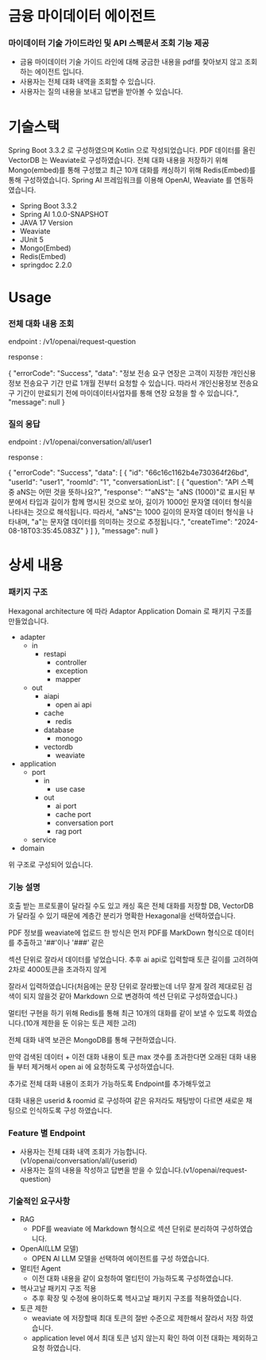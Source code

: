 # **금융 마이데이터 에이전트**
### 마이데이터 기술 가이드라인 및 API 스펙문서 조회 기능 제공
- 금융 마이데이터 기술 가이드 라인에 대해 궁금한 내용을 pdf를 찾아보지 않고 조회하는 에이전트 입니다.
- 사용자는 전체 대화 내역을 조회할 수 있습니다.
- 사용자는 질의 내용을 보내고 답변을 받아볼 수 있습니다.

# 기술스택
Spring Boot 3.3.2 로 구성하였으며 Kotlin 으로 작성되었습니다.
PDF 데이터를 올린 VectorDB 는 Weaviate로 구성하였습니다.
전체 대화 내용을 저장하기 위해 Mongo(embed)를 통해 구성했고
최근 10개 대화를 캐싱하기 위해 Redis(Embed)를 통해 구성하였습니다.
Spring AI 프레임워크를 이용해 OpenAI, Weaviate 를 연동하였습니다.
- Spring Boot 3.3.2
- Spring AI 1.0.0-SNAPSHOT
- JAVA 17 Version
- Weaviate
- JUnit 5
- Mongo(Embed)
- Redis(Embed)
- springdoc 2.2.0

# Usage
### 전체 대화 내용 조회
endpoint : /v1/openai/request-question

response : 

{
"errorCode": "Success",
"data": "정보 전송 요구 연장은 고객이 지정한 개인신용정보 전송요구 기간 만료 1개월 전부터 요청할 수 있습니다. 따라서 개인신용정보 전송요구 기간이 만료되기 전에 마이데이터사업자를 통해 연장 요청을 할 수 있습니다.",
"message": null
}

### 질의 응답
endpoint : /v1/openai/conversation/all/user1

response :

{
"errorCode": "Success",
"data": [
{
"id": "66c16c1162b4e730364f26bd",
"userId": "user1",
"roomId": "1",
"conversationList": [
{
"question": "API 스펙 중 aNS는 어떤 것을 뜻하나요?",
"response": "\"aNS\"는 \"aNS (1000)\"로 표시된 부분에서 타입과 길이가 함께 명시된 것으로 보아, 길이가 1000인 문자열 데이터 형식을 나타내는 것으로 해석됩니다. 따라서, \"aNS\"는 1000 길이의 문자열 데이터 형식을 나타내며, \"a\"는 문자열 데이터를 의미하는 것으로 추정됩니다.",
"createTime": "2024-08-18T03:35:45.083Z"
}
]
},
"message": null
}

# 상세 내용
### 패키지 구조
Hexagonal architecture 에 따라 Adaptor Application Domain 로 패키지 구조를 만들었습니다.

- adapter
  - in
    - restapi
      - controller
      - exception
      - mapper
  - out
    - aiapi
      - open ai api
    - cache
      - redis
    - database
      - monogo
    - vectordb
      - weaviate
- application
  - port
    - in
      - use case
    - out
      - ai port
      - cache port
      - conversation port
      - rag port
  - service
- domain

위 구조로 구성되어 있습니다.

### 기능 설명
호출 받는 프로토콜이 달라질 수도 있고 캐싱 혹은 전체 대화를 저장할 DB, VectorDB 가 달라질 수 있기 때문에 계층간 분리가 명확한 Hexagonal을 선택하였습니다.

PDF 정보를 weaviate에 업로드 한 방식은 먼저 PDF를 MarkDown 형식으로 데이터를 추출하고 '##'이나 '###' 같은

섹션 단위로 잘라서 데이터를 넣었습니다. 추후 ai api로 입력할때 토큰 길이를 고려하여 2차로 4000토큰을 초과하지 않게

잘라서 입력하였습니다(처음에는 문장 단위로 잘라봤는데 너무 잘게 잘려 제대로된 검색이 되지 않을것 같아 Markdown 으로 변경하여 섹션 단위로 구성하였습니다.)

멀티턴 구현을 하기 위해 Redis를 통해 최근 10개의 대화를 같이 보낼 수 있도록 하였습니다.(10개 제한을 둔 이유는 토큰 제한 고려)

전체 대화 내역 보관은 MongoDB를 통해 구현하였습니다.

만약 검색된 데이터 + 이전 대화 내용이 토큰 max 갯수를 초과한다면 오래된 대화 내용들 부터 제거해서 open ai 에 요청하도록 구성하였습니다.

추가로 전체 대화 내용이 조회가 가능하도록 Endpoint를 추가해두었고 

대화 내용은 userid & roomid 로 구성하여 같은 유저라도 채팅방이 다르면 새로운 채팅으로 인식하도록 구성 하였습니다.


### Feature 별 Endpoint
- 사용자는 전체 대화 내역 조회가 가능합니다.(v1/openai/conversation/all/{userid)
- 사용자는 질의 내용을 작성하고 답변을 받을 수 있습니다.(v1/openai/request-question)


### 기술적인 요구사항
- RAG
  - PDF를 weaviate 에 Markdown 형식으로 섹션 단위로 분리하여 구성하였습니다.
- OpenAI(LLM 모델)
  - OPEN AI LLM 모델을 선택하여 에이전트를 구성 하였습니다.
- 멀티턴 Agent
  - 이전 대화 내용을 같이 요청하여 멀티턴이 가능하도록 구성하였습니다.
- 헥사고날 패키지 구조 적용
  - 추후 확장 및 수정에 용이하도록 헥사고날 패키지 구조를 적용하였습니다.
- 토큰 제한
  - weaviate 에 저장할때 최대 토큰의 절반 수준으로 제한해서 잘라서 저장 하였습니다.
  - application level 에서 최대 토큰 넘지 않는지 확인 하여 이전 대화는 제외하고 요청 하였습니다.
